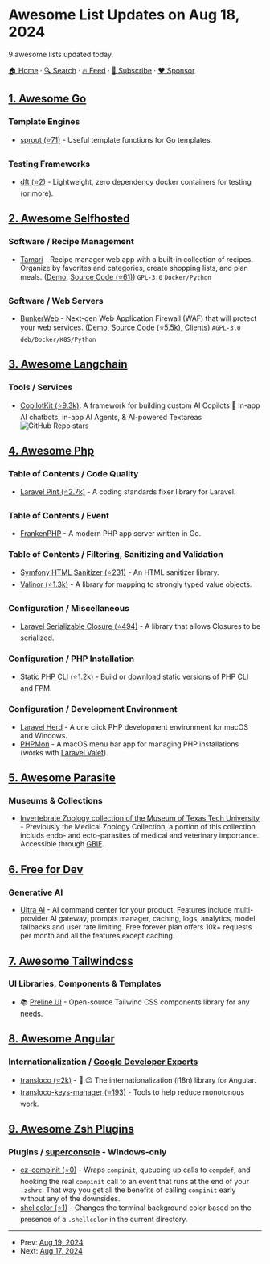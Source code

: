 # Awesome List Updates on Aug 18, 2024

9 awesome lists updated today.

[🏠 Home](/README.md) · [🔍 Search](https://www.trackawesomelist.com/search/) · [🔥 Feed](https://www.trackawesomelist.com/rss.xml) · [📮 Subscribe](https://trackawesomelist.us17.list-manage.com/subscribe?u=d2f0117aa829c83a63ec63c2f&id=36a103854c) · [❤️  Sponsor](https://github.com/sponsors/theowenyoung)



## [1. Awesome Go](/content/avelino/awesome-go/README.md)

### Template Engines

*   [sprout (⭐71)](https://github.com/go-sprout/sprout) - Useful template functions for Go templates.

### Testing Frameworks

*   [dft (⭐2)](https://github.com/abecodes/dft) - Lightweight, zero dependency docker containers for testing (or more).

## [2. Awesome Selfhosted](/content/awesome-selfhosted/awesome-selfhosted/README.md)

### Software / Recipe Management

*   [Tamari](https://tamariapp.com) - Recipe manager web app with a built-in collection of recipes. Organize by favorites and categories, create shopping lists, and plan meals. ([Demo](https://app.tamariapp.com), [Source Code (⭐61)](https://github.com/alexbates/Tamari)) `GPL-3.0` `Docker/Python`

### Software / Web Servers

*   [BunkerWeb](https://www.bunkerweb.io) - Next-gen Web Application Firewall (WAF) that will protect your web services. ([Demo](https://demo.bunkerweb.io), [Source Code (⭐5.5k)](https://github.com/bunkerity/bunkerweb), [Clients](https://docs.bunkerweb.io/latest/plugins/)) `AGPL-3.0` `deb/Docker/K8S/Python`

## [3. Awesome Langchain](/content/kyrolabs/awesome-langchain/README.md)

### Tools / Services

*   [CopilotKit (⭐9.3k)](https://github.com/CopilotKit/CopilotKit): A framework for building custom AI Copilots 🤖 in-app AI chatbots, in-app AI Agents, & AI-powered Textareas ![GitHub Repo stars](https://img.shields.io/github/stars/CopilotKit/CopilotKit?style=social)

## [4. Awesome Php](/content/ziadoz/awesome-php/README.md)

### Table of Contents / Code Quality

*   [Laravel Pint (⭐2.7k)](https://github.com/laravel/pint) - A coding standards fixer library for Laravel.

### Table of Contents / Event

*   [FrankenPHP](https://frankenphp.dev/) - A modern PHP app server written in Go.

### Table of Contents / Filtering, Sanitizing and Validation

*   [Symfony HTML Sanitizer (⭐231)](https://github.com/symfony/html-sanitizer) - An HTML sanitizer library.
*   [Valinor (⭐1.3k)](https://github.com/CuyZ/Valinor) - A library for mapping to strongly typed value objects.

### Configuration / Miscellaneous

*   [Laravel Serializable Closure (⭐494)](https://github.com/laravel/serializable-closure) - A library that allows Closures to be serialized.

### Configuration / PHP Installation

*   [Static PHP CLI (⭐1.2k)](https://github.com/crazywhalecc/static-php-cli) - Build or [download](https://dl.static-php.dev/static-php-cli/) static versions of PHP CLI and FPM.

### Configuration / Development Environment

*   [Laravel Herd](https://herd.laravel.com/) - A one click PHP development environment for macOS and Windows.
*   [PHPMon](https://phpmon.app/) - A macOS menu bar app for managing PHP installations (works with [Laravel Valet](https://laravel.com/docs/master/valet)).

## [5. Awesome Parasite](/content/ecohealthalliance/awesome-parasite/README.md)

### Museums & Collections

*   [Invertebrate Zoology collection of the Museum of Texas Tech University](https://www.depts.ttu.edu/nsrl/collections/Invertebrate_Zoology/index.php) - Previously the Medical Zoology Collection, a portion of this collection includs endo- and ecto-parasites of medical and veterinary importance. Accessible through [GBIF](https://www.gbif.org/dataset/13fdfab7-e281-428d-8c1f-e72eb7398e97).

## [6. Free for Dev](/content/ripienaar/free-for-dev/README.md)

### Generative AI

*   [Ultra AI](https://ultraai.app) - AI command center for your product. Features include multi-provider AI gateway, prompts manager, caching, logs, analytics, model fallbacks and user rate limiting. Free forever plan offers 10k+ requests per month and all the features except caching.

## [7. Awesome Tailwindcss](/content/aniftyco/awesome-tailwindcss/README.md)

### UI Libraries, Components & Templates

*   📚 [Preline UI](https://preline.co) - Open-source Tailwind CSS components library for any needs.

## [8. Awesome Angular](/content/PatrickJS/awesome-angular/README.md)

### Internationalization / [Google Developer Experts](https://developers.google.com/experts/all/technology/web-technologies)

*   [transloco (⭐2k)](https://github.com/jsverse/transloco/) - 🚀 😍 The internationalization (i18n) library for Angular.
*   [transloco-keys-manager (⭐193)](https://github.com/jsverse/transloco-keys-manager) - Tools to help reduce monotonous work.

## [9. Awesome Zsh Plugins](/content/unixorn/awesome-zsh-plugins/README.md)

### Plugins / [superconsole](https://github.com/alexchmykhalo/superconsole) - Windows-only

*   [ez-compinit (⭐0)](https://github.com/mattmc3/ez-compinit) - Wraps `compinit`, queueing up calls to `compdef`, and hooking the real `compinit` call to an event that runs at the end of your `.zshrc`. That way you get all the benefits of calling `compinit` early without any of the downsides.
*   [shellcolor (⭐1)](https://github.com/SaltedBlowfish/zsh-shellcolor) - Changes the terminal background color based on the presence of a `.shellcolor` in the current directory.

---

- Prev: [Aug 19, 2024](/content/2024/08/19/README.md)
- Next: [Aug 17, 2024](/content/2024/08/17/README.md)